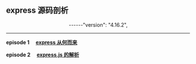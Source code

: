 ## express 源码剖析
&emsp;&emsp;&emsp;&emsp;&emsp;&emsp;&emsp;&emsp;&emsp;&emsp;&emsp;&emsp; ------"version": "4.16.2",

- - - 

**episode 1 &emsp;[express 从何而来](https://github.com/foobull/explore-express/blob/master/collection/episode1.md)**

**episode 2 &emsp;[express.js 的解析](https://github.com/foobull/explore-express/blob/master/collection/episode2.md)**





